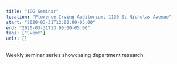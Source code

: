 ```yaml
---
title: "ICG Seminar"
location: "Florence Irving Auditorium, 1130 St Nicholas Avenue"
start: "2020-03-31T12:00:00-05:00"
end: "2020-03-31T13:00:00-05:00"
tags: ["Event"]
urls: []
---
```


Weekly seminar series showcasing department research.

<!-- endexcerpt -->
